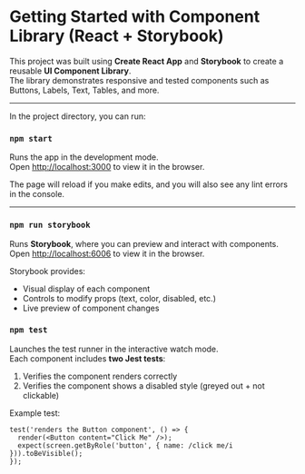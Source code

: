# Getting Started with Component Library (React + Storybook)

This project was built using **Create React App** and **Storybook** to create a reusable **UI Component Library**.  
The library demonstrates responsive and tested components such as Buttons, Labels, Text, Tables, and more.

---

In the project directory, you can run:

### `npm start`

Runs the app in the development mode.  
Open [http://localhost:3000](http://localhost:3000) to view it in the browser.  

The page will reload if you make edits, and you will also see any lint errors in the console.

---

### `npm run storybook`

Runs **Storybook**, where you can preview and interact with components.  
Open [http://localhost:6006](http://localhost:6006) to view it in the browser.

Storybook provides:
- Visual display of each component
- Controls to modify props (text, color, disabled, etc.)
- Live preview of component changes



### `npm test`

Launches the test runner in the interactive watch mode.  
Each component includes **two Jest tests**:
1. Verifies the component renders correctly  
2. Verifies the component shows a disabled style (greyed out + not clickable)

Example test:
```tsx
test('renders the Button component', () => {
  render(<Button content="Click Me" />);
  expect(screen.getByRole('button', { name: /click me/i })).toBeVisible();
});

